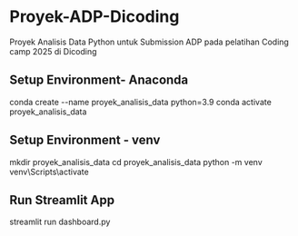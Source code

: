 # Proyek-ADP-Dicoding
Proyek Analisis Data Python untuk Submission ADP pada pelatihan Coding camp 2025 di Dicoding

## Setup Environment- Anaconda
conda create --name proyek_analisis_data python=3.9
conda activate proyek_analisis_data

## Setup Environment - venv
mkdir proyek_analisis_data
cd proyek_analisis_data
python -m venv 
venv\Scripts\activate

## Run Streamlit App
streamlit run dashboard.py
